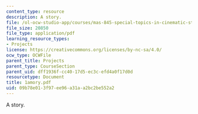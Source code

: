 ```yaml
---
content_type: resource
description: A story.
file: /ol-ocw-studio-app/courses/mas-845-special-topics-in-cinematic-storytelling-spring-2004/09b78e013f97ee96a31aa2bc2be552a2_1amory.pdf
file_size: 20850
file_type: application/pdf
learning_resource_types:
- Projects
license: https://creativecommons.org/licenses/by-nc-sa/4.0/
ocw_type: OCWFile
parent_title: Projects
parent_type: CourseSection
parent_uid: dff1936f-cc40-17d5-ec3c-efd4a0f17d0d
resourcetype: Document
title: 1amory.pdf
uid: 09b78e01-3f97-ee96-a31a-a2bc2be552a2
---
```

A story.